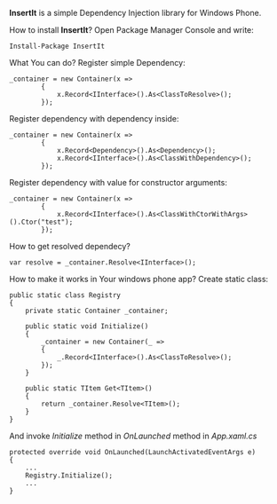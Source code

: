 <b>InsertIt</b> is a simple Dependency Injection library for Windows Phone.

How to install <b>InsertIt</b>?
Open Package Manager Console and write:

    Install-Package InsertIt

What You can do?
Register simple Dependency:
    
    _container = new Container(x =>
            {
                x.Record<IInterface>().As<ClassToResolve>();
            });
Register dependency with dependency inside:

    _container = new Container(x =>
            {
                x.Record<Dependency>().As<Dependency>();
                x.Record<IInterface>().As<ClassWithDependency>();
            });

Register dependency with value for constructor arguments:

    _container = new Container(x =>
            {
                x.Record<IInterface>().As<ClassWithCtorWithArgs>().Ctor("test");
            });
            
How to get resolved dependecy?

    var resolve = _container.Resolve<IInterface>();
    
How to make it works in Your windows phone app?
Create static class:

    public static class Registry
    {
        private static Container _container;

        public static void Initialize()
        {
            _container = new Container(_ =>
            {
                _.Record<IInterface>().As<ClassToResolve>();
            });
        }

        public static TItem Get<TItem>()
        {
            return _container.Resolve<TItem>();
        }
    }
    
And invoke <i>Initialize</i> method in <i>OnLaunched</i> method in <i>App.xaml.cs</i>

    protected override void OnLaunched(LaunchActivatedEventArgs e)
    {
        ...
        Registry.Initialize();
        ...
    }
